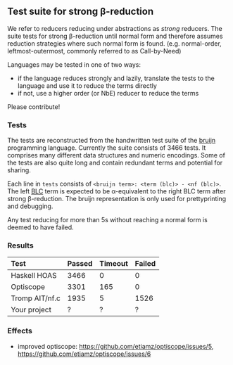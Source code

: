 ## Test suite for strong β-reduction

We refer to reducers reducing under abstractions as *strong* reducers.
The suite tests for strong β-reduction until normal form and therefore
assumes reduction strategies where such normal form is found.
(e.g. normal-order, leftmost-outermost, commonly referred to as
Call-by-Need)

Languages may be tested in one of two ways:

- if the language reduces strongly and lazily, translate the tests to
  the language and use it to reduce the terms directly
- if not, use a higher order (or NbE) reducer to reduce the terms

Please contribute!

### Tests

The tests are reconstructed from the handwritten test suite of the
[bruijn](https://bruijn.marvinborner.de) programming language. Currently
the suite consists of 3466 tests. It comprises many different data
structures and numeric encodings. Some of the tests are also quite long
and contain redundant terms and potential for sharing.

Each line in `tests` consists of
`<bruijn term>: <term (blc)> - <nf (blc)>`. The left
[BLC](https://tromp.github.io/cl/Binary_lambda_calculus.html) term is
expected to be α-equivalent to the right BLC term after strong
β-reduction. The bruijn representation is only used for prettyprinting
and debugging.

Any test reducing for more than 5s without reaching a normal form is
deemed to have failed.

### Results

| Test           | Passed | Timeout | Failed |
|:---------------|:-------|:--------|:-------|
| Haskell HOAS   | 3466   | 0       | 0      |
| Optiscope      | 3301   | 165     | 0      |
| Tromp AIT/nf.c | 1935   | 5       | 1526   |
| Your project   | ?      | ?       | ?      |

### Effects

- improved optiscope: https://github.com/etiamz/optiscope/issues/5, https://github.com/etiamz/optiscope/issues/6

